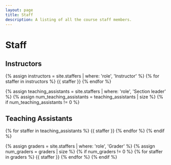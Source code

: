 ```yaml
---
layout: page
title: Staff
description: A listing of all the course staff members.
---
```


# Staff

<!--
Staff information is stored in the `_staffers` directory and rendered according to the layout file, `_layouts/staffer.html`.
-->

## Instructors

{% assign instructors = site.staffers | where: 'role', 'Instructor' %}
{% for staffer in instructors %}
{{ staffer }}
{% endfor %}

{% assign teaching_assistants = site.staffers | where: 'role', 'Section leader' %}
{% assign num_teaching_assistants = teaching_assistants | size %}
{% if num_teaching_assistants != 0 %}
## Teaching Assistants

{% for staffer in teaching_assistants %}
{{ staffer }}
{% endfor %}
{% endif %}

{% assign graders = site.staffers | where: 'role', 'Grader' %}
{% assign num_graders = graders | size %}
{% if num_graders != 0 %}
{% for staffer in graders %}
{{ staffer }}
{% endfor %}
{% endif %}
